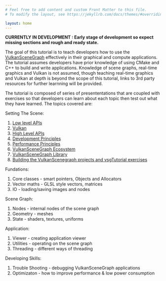 ```yaml
---
# Feel free to add content and custom Front Matter to this file.
# To modify the layout, see https://jekyllrb.com/docs/themes/#overriding-theme-defaults

layout: home
---
```


**CURRENTLY IN DEVELOPMENT : Early stage of development so expect missing sections and rough and ready state.**

The goal of this tutorial is to teach developers how to use the [VulkanSceneGraph](https://github.com/vsg-dev/VulkanSceneGraph) effectively in their graphical and compute applications. The tutorial assumes developers have prior knowledge of using CMake and C++ to build and write applications.  Knowledge of scene graphs, real-time graphics and Vulkan is not assumed, though teaching real-time graphics and Vulkan at depth is beyond the scope of this tutorial, links to 3rd party resources for further learnning will be provided.

The tutorial is composed of series of presententations that are coupled with exercises so that developers can learn about each topic then test out what they have learned. The topics covered are:

Setting The Scene:
1. [Low level APIs](SettingTheScene/LowLevelAPIs.md)
1. [Vulkan](SettingTheScene/Vulkan.md)
1. [High Level APIs](SettingTheScene/HighLevelAPIs.md)
1. [Development Principles](SettingTheScene/DevelopmentPrinciples.md)
1. [Performance Principles](SettingTheScene/PerformancePrinciples.md)
1. [VulkanSceneGraph Ecosystem](SettingTheScene/Ecosystem.md)
1. [VulkanSceneGraph Library](SettingTheScene/VulkanSceneGraphLibrary.md)
1. [Building the VulkanScenegraph projects and vsgTutorial exercises](SettingTheScene/BuildingVulkanSceneGraph.md)

Fundations:
1. Core classes - smart pointers, Objects and Allocators
1. Vector maths - GLSL style vectors, matrices
1. IO - loading/saving images and nodes

Scene Graph:
1. Nodes - internal nodes of the scene graph
1. Geometry - meshes
1. State - shaders, textures, uniforms

Application:
1. Viewer - creating application viewer
1. Utilities - operating on the scene graph
1. Threading - different ways of threading

Developing Skills:
1. Trouble Shooting - debugging VulkanSceneGraph applications
1. Optimizaton - how to improve performance & low power consumption
